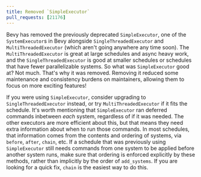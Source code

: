 ```yaml
---
title: Removed `SimpleExecutor`
pull_requests: [21176]
---
```


Bevy has removed the previously deprecated `SimpleExecutor`, one of the `SystemExecutor`s in Bevy alongside `SingleThreadedExecutor` and `MultiThreadedExecutor` (which aren't going anywhere any time soon).
The `MultiThreadedExecutor` is great at large schedules and async heavy work, and the `SingleThreadedExecutor` is good at smaller schedules or schedules that have fewer parallelizable systems.
So what was `SimpleExecutor` good at? Not much. That's why it was removed. Removing it reduced some maintenance and consistency burdens on maintainers, allowing them to focus on more exciting features!

If you were using `SimpleExecutor`, consider upgrading to `SingleThreadedExecutor` instead, or try `MultiThreadedExecutor` if it fits the schedule.
It's worth mentioning that `SimpleExecutor` ran deferred commands inbetween *each* system, regardless of if it was needed.
The other executors are more efficient about this, but that means they need extra information about when to run those commands.
In most schedules, that information comes from the contents and ordering of systems, via `before`, `after`, `chain`, etc.
If a schedule that was previously using `SimpleExecutor` still needs commands from one system to be applied before another system runs,
make sure that ordering is enforced explicitly by these methods, rather than implicitly by the order of `add_systems`.
If you are looking for a quick fix, `chain` is the easiest way to do this.
